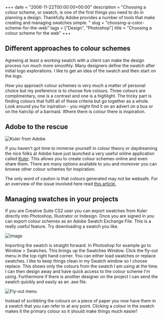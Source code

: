 +++
date = "2006-11-22T00:00:00+00:00"
description = "Choosing a colour scheme, or swatch, is one of the first things you need to do in planning a design. Thankfully Adobe provides a number of tools that make creating and managing swatches simple. "
slug = "choosing-a-color-scheme-for-the-web"
tags = ["Design", "Photoshop"]
title = "Choosing a colour scheme for the web"
+++

## Different approaches to colour schemes

Agreeing at least a working swatch with a client can make the design process run
much more smoothly. Many designers define the swatch after initial logo
explorations. I like to get an idea of the swatch and then start on the logo.

How you approach colour schemes is very much a matter of personal choice but my
preference is to choose five colours. Three colours are complimentary, one is a
contrast and one is a highlight. The tricky part is finding colours that fulfil
all of these criteria but go together as a whole. Look around you for
inpiration - you might find it on an advert on a bus or on the hairclip of a
barmaid. Where there is colour there is inspiration.

## Adobe to the rescue

![Kuler from Adobe][1]

If you haven't got time to immerse yourself in colour theory or daydreaming the
nice folks at Adobe have just launched a very useful online application called
[Kuler][2]. This allows you to create colour schemes online and even share them.
There are many options available to you and moreover you can browse other colour
schemes for inspiration.

The only word of caution is that colours generated may not be websafe. For an
overview of the issue involved here read [this article.][3]

## Managing swatches in your projects

If you are Creative Suite CS2 user you can export swatches from Kuler directly
into Photoshop, Illustrator or Indesign. Once you are signed in you can export
colour schemes as an Adobe Swatch Exchange File. This is a really useful
feature. Try downloading a swatch you like.

![image][4]

Importing the swatch is straight forward. In Photoshop for example go to
Window > Swatches. This brings up the Swatches Window. Click the fly-out menu in
the top right hand corner. You can either load swatches or replace swatches. I
like to keep things clean in my Swatch window so I choose replace. This shows
only the colours from the swatch I am using at the time. I can then design away
and have quick access to the colour scheme I'm using. Furthermore if there is
another designer on the project I can send the swatch quickly and easily as an
.ase file.

![Fly-out menu][5]

Instead of scribbling the colours on a piece of paper you now have them in a
swatch that you can refer to at any point. Clicking a colour in the swatch makes
it the primary colour so it should make things much easier!

[1]: /images/articles/kuler_home.webp
[2]: http://kuler.adobe.com/
[3]: /journal/why_use_web_safe_colours/
[4]: /images/articles/download.webp
[5]: /images/articles/fly_out.webp
